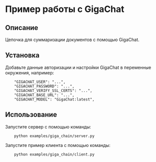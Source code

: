 # Пример работы с GigaChat

## Описание

Цепочка для суммаризации документов с помощью GigaChat.

## Установка

Добавьте данные авторизации и настройки GigaChat в переменные окружения, например:
```
    "GIGACHAT_USER": "...",
    "GIGACHAT_PASSWORD": "...",
    "GIGACHAT_VERIFY_SSL_CERTS": "...",
    "GIGACHAT_BASE_URL": "...",
    "GIGACHAT_MODEL": "GigaChat:latest",
```

## Использование

Запустите сервер с помощью команды:
```
    python examples/giga_chain/server.py
```

Запустите пример клиента с помощью команды:
```
    python examples/giga_chain/client.py
```